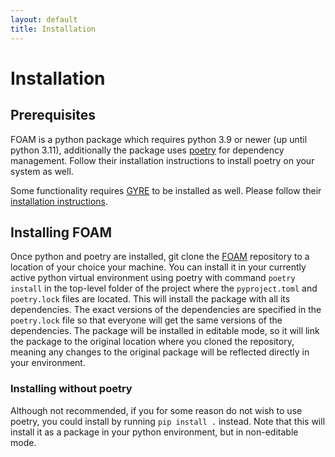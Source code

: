 ```yaml
---
layout: default
title: Installation
---
```

# Installation

## Prerequisites
FOAM is a python package which requires python 3.9 or newer (up until python 3.11), additionally the package uses <a href="https://python-poetry.org/docs/" target="_blank"> poetry</a> for dependency management. Follow their installation instructions to install poetry on your system as well.

Some functionality requires <a href="https://gyre.readthedocs.io/en/stable/" target="_blank"> GYRE</a> to be installed as well. Please follow their <a href="https://gyre.readthedocs.io/en/stable/ref-guide/installation.html" target="_blank"> installation instructions</a>.

## Installing FOAM
Once python and poetry are installed, git clone the <a href="https://github.com/MichielsenM/FOAM" target="_blank"> FOAM</a> repository to a location of your choice your machine. You can install it in your currently active python virtual environment using poetry with command `poetry install` in the top-level folder of the project where the `pyproject.toml` and `poetry.lock` files are located. This will install the package with all its dependencies. The exact versions of the dependencies are specified in the `poetry.lock` file so that everyone will get the same versions of the dependencies. The package will be installed in editable mode, so it will link the package to the original location where you cloned the repository, meaning any changes to the original package will be reflected directly in your environment.

### Installing without poetry
Although not recommended, if you for some reason do not wish to use poetry, you could install by running `pip install .` instead. Note that this will install it as a package in your python environment, but in non-editable mode.

